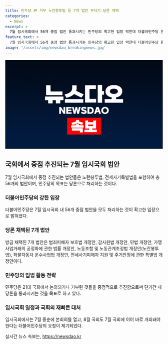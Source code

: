 ```yaml
---
title: 민주당 尹 거부 노란봉투법 등 7개 법안 무더기 당론 채택
categories:
  - News
excerpt: >
  7월 임시국회에서 56개 중점 법안 통과시키는 민주당의 확고한 입장 박찬대 더불어민주당 원내대표가 국회 정책의원총회에 참석하여 7월 임시국회에 56개 중점 법안을 당론으로 처리할 계획을 밝힘. 이에는 노란봉투법과 전세사기특별법 등이 포함되어 있으며, 이에 대한 노종면 민주당 원내대변인의 발언도 포함됨.
feature_text: >
  7월 임시국회에서 56개 중점 법안 통과시키는 민주당의 확고한 입장 박찬대 더불어민주당 원내대표가 국회 정책의원총회에 참석하여 7월 임시국회에 56개 중점 법안을 당론으로 처리할 계획을 밝힘. 이에는 노란봉투법과 전세사기특별법 등이 포함되어 있으며, 이에 대한 노종면 민주당 원내대변인의 발언도 포함됨.
image: '/assets/img/newsdao_breakingnews.jpg'
---
```


<p><img src="/assets/img/newsdao_breakingnews.jpg" alt="bookingtag 속보" /></p>

<h2 data-ke-size="size26">국회에서 중점 추진되는 7월 임시국회 법안</h2>

<p data-ke-size="size16">7월 임시국회에서 중점 추진되는 법안들은 노란봉투법, 전세사기특별법을 포함하여 총 56개의 법안이며, 민주당의 목표는 당론으로 처리하는 것이다.</p>

<h3 data-ke-size="size24">더불어민주당의 강한 입장</h3>

<p data-ke-size="size16">더불어민주당은 7월 임시국회 내 56개 중점 법안을 모두 처리하는 것이 확고한 입장으로 밝혀졌다.</p>

<h3 data-ke-size="size24">당론 채택된 7개 법안</h3>

<p data-ke-size="size16">방금 채택된 7개 법안은 범죄피해자 보호법 개정안, 감사원법 개정안, 민법 개정안, 가맹사업거래의 공정화에 관한 법률 개정안, 노동조합 및 노동관계조정법 개정안(노란봉투법), 화물자동차 운수사업법 개정안, 전세사기피해자 지원 및 주거안정에 관한 특별법 개정안이다.</p>

<h3 data-ke-size="size24">민주당의 입법 활동 전략</h3>

<p data-ke-size="size16">민주당은 21대 국회에서 논의되거나 거부된 것들을 중점적으로 추진함으로써 단기간 내 당론을 통과시키는 것을 목표로 하고 있다.</p>

<h3 data-ke-size="size24">임시국회 일정과 국회의 재빠른 대처</h3>

<p data-ke-size="size16">임시국회에서는 7월 중순에 본회의를 열고, 8월 국회도 7월 국회에 이어 바로 개최돼야 한다는 더불어민주당의 요청이 제기되었다.</p>
실시간 뉴스 속보는, <a href="https://newsdao.kr" rel="dofollow">https://newsdao.kr</a>


